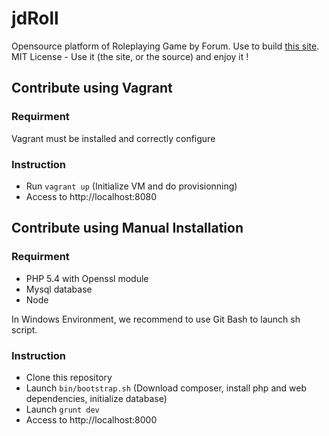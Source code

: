 jdRoll
======

Opensource platform of Roleplaying Game by Forum. Use to build [this site](http://jdroll.org).
MIT License - Use it (the site, or the source) and enjoy it !

Contribute using Vagrant
------------------------

### Requirment

Vagrant must be installed and correctly configure

### Instruction

 - Run ```vagrant up``` (Initialize VM and do provisionning)
 - Access to http://localhost:8080


Contribute using Manual Installation
------------------------------------

### Requirment

- PHP 5.4 with Openssl module
- Mysql database
- Node

In Windows Environment, we recommend to use Git Bash to launch sh script.

### Instruction

- Clone this repository
- Launch ```bin/bootstrap.sh``` (Download composer, install php and web dependencies, initialize database)
- Launch ```grunt dev```
- Access to http://localhost:8000